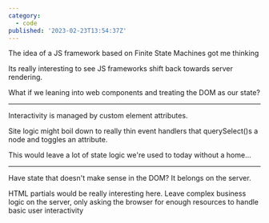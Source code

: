 ```yaml
---
category:
  - code
published: '2023-02-23T13:54:37Z'
---
```


The idea of a JS framework based on Finite State Machines got me thinking

Its really interesting to see JS frameworks shift back towards server rendering.

What if we leaning into web components and treating the DOM as our state?

---

Interactivity is managed by custom element attributes.

Site logic might boil down to really thin event handlers that querySelect()s a node and toggles an attribute.

This would leave a lot of state logic we're used to today without a home...

---

Have state that doesn't make sense in the DOM? It belongs on the server.

HTML partials would be really interesting here. Leave complex business logic on the server, only asking the browser for enough resources to handle basic user interactivity
